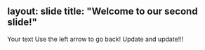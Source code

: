 layout: slide
title: "Welcome to our second slide!"
---
Your text
Use the left arrow to go back! Update and update!!!